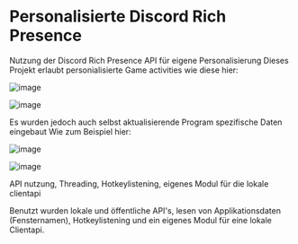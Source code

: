 # Personalisierte Discord Rich Presence
Nutzung der Discord Rich Presence API für eigene Personalisierung
Dieses Projekt erlaubt personialisierte Game activities wie diese hier:

![image](https://user-images.githubusercontent.com/76885566/116797441-f9cb1200-aae5-11eb-98ca-ae74604b2635.png)

![image](https://user-images.githubusercontent.com/76885566/116797452-0cdde200-aae6-11eb-9000-786a6af5a438.png)

Es wurden jedoch auch selbst aktualisierende Program spezifische Daten eingebaut
Wie zum Beispiel hier:

![image](https://user-images.githubusercontent.com/76885566/116797415-dbfdad00-aae5-11eb-9805-7c9e631b3673.png)

![image](https://user-images.githubusercontent.com/76885566/116797438-ed46b980-aae5-11eb-9168-65bf2d931b1c.png)

API nutzung, Threading, Hotkeylistening, eigenes Modul für die lokale clientapi

Benutzt wurden lokale und öffentliche API's, lesen von Applikationsdaten (Fensternamen), Hotkeylistening und ein eigenes Modul für eine lokale Clientapi.
